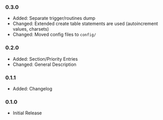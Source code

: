 ### 0.3.0 ###
* Added: Separate trigger/routines dump
* Changed: Extended create table statements are used (autoincrement values, charsets)
* Changed: Moved config files to `config/`

### 0.2.0 ###
* Added: Section/Priority Entries
* Changed: General Description

### 0.1.1 ###
* Added: Changelog

### 0.1.0 ###
* Initial Release